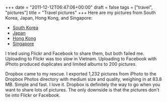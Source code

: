 +++
date = "2011-12-12T06:47:06+00:00"
draft = false
tags = ["travel", "pictures"]
title = "Travel pictures"
+++
Here are my pictures from South Korea, Japan, Hong Kong, and Singapore:

* [South Korea](https://www.dropbox.com/gallery/18866064/1/South%20Korea%202011?h=9a5f74)
* [Japan](https://www.dropbox.com/gallery/18866064/1/Japan%202011?h=6116ec)
* [Hong Kong](https://www.dropbox.com/gallery/18866064/1/Hong%20Kong%202011?h=ed2cbc)
* [Singapore](https://www.dropbox.com/gallery/18866064/1/Singapore%202011?h=4eca07)

I tried using Flickr and Facebook to share them, but both failed me. Uploading to Flickr was too slow in Vietnam. Uploading to Facebook with iPhoto produced duplicates and limited albums to 200 pictures.

Dropbox came to my rescue. I exported 1,232 pictures from iPhoto to the Dropbox Photos directory with medium size and quality, weighing in at 83.8 MB. Simple and fast. I love it. Dropbox is definitely the way to go when you want to share lots of pictures. The only downside is that the pictures don't tie into Flickr or Facebook.